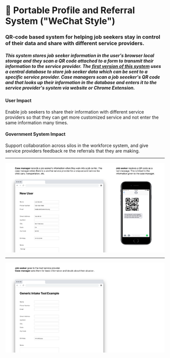 # 📱 Portable Profile and Referral System ("WeChat Style")
### QR-code based system for helping job seekers stay in control of their data and share with different service providers.

##### This system stores job seeker information in the user's browser local storage and they scan a QR code attached to a form to transmit their information to the service provider. The [first version of this system](https://github.com/codeforamerica/qr-portable) uses a central database to store job seeker data which can be sent to a specific service provider. Case managers scan a job seeeker's QR code and that looks up their information in the database and enters it to the service provider's system via website or Chrome Extension.

#### User Impact
Enable job seekers to share their information with different service providers so that they can get more customized service and not enter the same information many times.

#### Government System Impact
Support collaboration across silos in the workforce system, and give service providers feedback re the referrals that they are making.

***
![screenshot-1](https://github.com/codeforamerica/qr-portable-profile/blob/master/readme/screenshots/1.png)
***
![screenshot-2](https://github.com/codeforamerica/qr-portable-profile/blob/master/readme/screenshots/2.png)